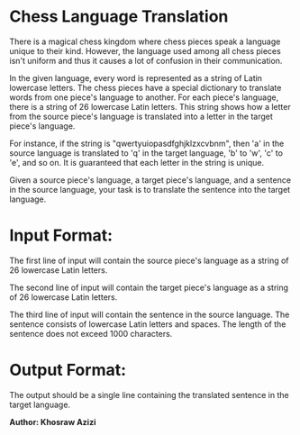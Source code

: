 # Chess Language Translation

There is a magical chess kingdom where chess pieces speak a language unique to their kind. However, the language used among all chess pieces isn't uniform and thus it causes a lot of confusion in their communication.

In the given language, every word is represented as a string of Latin lowercase letters. The chess pieces have a special dictionary to translate words from one piece's language to another. For each piece's language, there is a string of 26 lowercase Latin letters. This string shows how a letter from the source piece's language is translated into a letter in the target piece's language.

For instance, if the string is "qwertyuiopasdfghjklzxcvbnm", then 'a' in the source language is translated to 'q' in the target language, 'b' to 'w', 'c' to 'e', and so on. It is guaranteed that each letter in the string is unique.

Given a source piece's language, a target piece's language, and a sentence in the source language, your task is to translate the sentence into the target language.

# Input Format:

The first line of input will contain the source piece's language as a string of 26 lowercase Latin letters.

The second line of input will contain the target piece's language as a string of 26 lowercase Latin letters.

The third line of input will contain the sentence in the source language. The sentence consists of lowercase Latin letters and spaces. The length of the sentence does not exceed 1000 characters.

# Output Format:

The output should be a single line containing the translated sentence in the target language.

**Author: Khosraw Azizi**
